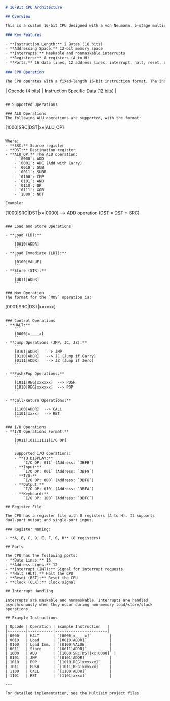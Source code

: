 
```markdown
# 16-Bit CPU Architecture

## Overview

This is a custom 16-bit CPU designed with a von Neumann, 5-stage multicycle architecture, implemented in Multisim. The architecture supports a fixed-length 2-byte instruction format, with maskable and nonmaskable interrupts. Interrupts are handled asynchronously when they occur during non-memory load/store/stack operations.

### Key Features

- **Instruction Length:** 2 Bytes (16 bits)
- **Addressing Space:** 12-bit memory space
- **Interrupts:** Maskable and nonmaskable interrupts
- **Registers:** 8 registers (A to H)
- **Ports:** 16 data lines, 12 address lines, interrupt, halt, reset, clock

### CPU Operation

The CPU operates with a fixed-length 16-bit instruction format. The instruction format is divided into the following sections:

```
| Opcode (4 bits) | Instruction Specific Data (12 bits) |
```

## Supported Operations

### ALU Operations
The following ALU operations are supported, with the format:

```
[1000|SRC|DST|xx|ALU_OP]
```

Where:
- **SRC:** Source register
- **DST:** Destination register
- **ALU_OP:** The ALU operation:
    - `0000`: ADD
    - `0001`: ADC (Add with Carry)
    - `0010`: SUB
    - `0011`: SUBB
    - `0100`: CMP
    - `0101`: AND
    - `0110`: OR
    - `0111`: XOR
    - `1000`: NOT

Example:
```
[1000|SRC|DST|xx|0000]  --> ADD operation (DST = DST + SRC)
```

### Load and Store Operations

- **Load (LD):**  
    ```
    [0010|ADDR]  
    ```
- **Load Immediate (LDI):**  
    ```
    [0100|VALUE]  
    ```
- **Store (STR):**  
    ```
    [0011|ADDR]
    ```

### Mov Operation
The format for the `MOV` operation is:
```
[0001|SRC|DST|xxxxxx]
```

### Control Operations
- **HALT:**  
    ```
    [0000|x____x]  
    ```
- **Jump Operations (JMP, JC, JZ):**
    ```
    [0101|ADDR]   --> JMP
    [0110|ADDR]   --> JC (Jump if Carry)
    [0111|ADDR]   --> JZ (Jump if Zero)
    ```

- **Push/Pop Operations:**
    ```
    [1011|REG|xxxxxx]  --> PUSH
    [1010|REG|xxxxxx]  --> POP
    ```

- **Call/Return Operations:**
    ```
    [1100|ADDR]  --> CALL
    [1101|xxxx]  --> RET
    ```

### I/O Operations
- **I/O Operations Format:**
    ```
    [0011|101111111|I/O OP]
    ```

    Supported I/O operations:
    - **TO DISPLAY:**  
        `I/O OP: 011` (Address: `3BFB`)
    - **Input:**  
        `I/O OP: 001` (Address: `3BF9`)
    - **I/O:**  
        `I/O OP: 000` (Address: `3BF8`)
    - **Output:**  
        `I/O OP: 010` (Address: `3BFA`)
    - **Keyboard:**  
        `I/O OP: 100` (Address: `3BFC`)

## Register File

The CPU has a register file with 8 registers (A to H). It supports dual-port output and single-port input.

### Register Naming:

- **A, B, C, D, E, F, G, H** (8 registers)

## Ports

The CPU has the following ports:
- **Data Lines:** 16
- **Address Lines:** 12
- **Interrupt (INT):** Signal for interrupt requests
- **Halt (HLT):** Halt the CPU
- **Reset (RST):** Reset the CPU
- **Clock (CLK):** Clock signal

## Interrupt Handling

Interrupts are maskable and nonmaskable. Interrupts are handled asynchronously when they occur during non-memory load/store/stack operations.

## Example Instructions

| Opcode | Operation | Example Instruction   |
|--------|-----------|-----------------------|
| 0000   | HALT      | `[0000|x____x]`        |
| 0010   | Load      | `[0010|ADDR]`          |
| 0100   | Load Imm. | `[0100|VALUE]`         |
| 0011   | Store     | `[0011|ADDR]`          |
| 1000   | ADD       | `[1000|SRC|DST|xx|0000]` |
| 0101   | JMP       | `[0101|ADDR]`          |
| 1010   | POP       | `[1010|REG|xxxxxx]`    |
| 1011   | PUSH      | `[1011|REG|xxxxxx]`    |
| 1100   | CALL      | `[1100|ADDR]`          |
| 1101   | RET       | `[1101|xxxx]`          |

---

For detailed implementation, see the Multisim project files.
```
